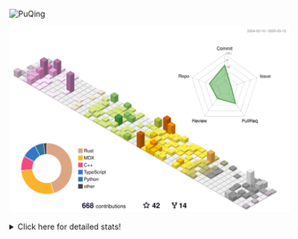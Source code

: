 ![PuQing](https://user-images.githubusercontent.com/27223114/171565019-9a56fae6-b08b-421f-99db-7e830da42371.png)

![](./profile-3d-contrib/profile-season-animate.svg)

<details>
<summary>Click here for detailed stats!</summary>

<!--START_SECTION:waka-->
![Lines of code](https://img.shields.io/badge/From%20Hello%20World%20I%27ve%20Written-2.1%20million%20lines%20of%20code-blue)

**🐱 My GitHub Data** 

> 📦 433.3 kB Used in GitHub's Storage 
 > 
> 🏆 101 Contributions in the Year 2025
 > 
> 🚫 Not Opted to Hire
 > 
> 📜 44 Public Repositories 
 > 
> 🔑 33 Private Repositories 
 > 
**I'm an Early 🐤** 

```text
🌞 Morning                614 commits         ██░░░░░░░░░░░░░░░░░░░░░░░   06.97 % 
🌆 Daytime                3909 commits        ███████████░░░░░░░░░░░░░░   44.38 % 
🌃 Evening                2088 commits        ██████░░░░░░░░░░░░░░░░░░░   23.70 % 
🌙 Night                  2198 commits        ██████░░░░░░░░░░░░░░░░░░░   24.95 % 
```


📊 **This Week I Spent My Time On** 

```text
💬 Programming Languages: 
Python                   10 hrs 13 mins      ███████░░░░░░░░░░░░░░░░░░   26.21 % 
CLI                      6 hrs 27 mins       ████░░░░░░░░░░░░░░░░░░░░░   16.56 % 
Other                    5 hrs 40 mins       ████░░░░░░░░░░░░░░░░░░░░░   14.54 % 
C++                      4 hrs 37 mins       ███░░░░░░░░░░░░░░░░░░░░░░   11.83 % 
Reading Paper            3 hrs 15 mins       ██░░░░░░░░░░░░░░░░░░░░░░░   08.35 % 

🔥 Editors: 
VS Code                  20 hrs 55 mins      █████████████░░░░░░░░░░░░   53.59 % 
Ghostty                  6 hrs 27 mins       ████░░░░░░░░░░░░░░░░░░░░░   16.56 % 
Zotero                   3 hrs 15 mins       ██░░░░░░░░░░░░░░░░░░░░░░░   08.35 % 
NetEaseMusic             2 hrs 58 mins       ██░░░░░░░░░░░░░░░░░░░░░░░   07.60 % 
Telegram                 2 hrs 33 mins       ██░░░░░░░░░░░░░░░░░░░░░░░   06.54 % 

💻 Operating System: 
Mac                      20 hrs 4 mins       █████████████░░░░░░░░░░░░   51.44 % 
Linux                    9 hrs 36 mins       ██████░░░░░░░░░░░░░░░░░░░   24.62 % 
WSL                      9 hrs 20 mins       ██████░░░░░░░░░░░░░░░░░░░   23.94 % 
```


<!--END_SECTION:waka-->
</details>
